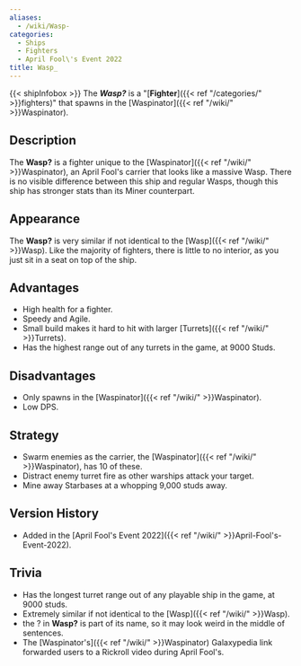 ```yaml
---
aliases:
  - /wiki/Wasp-
categories:
  - Ships
  - Fighters
  - April Fool\'s Event 2022
title: Wasp_
---
```


{{< shipInfobox >}} The **_Wasp?_** is a "[**Fighter**]({{< ref "/categories/" >}}fighters)" that spawns in the [Waspinator]({{< ref "/wiki/" >}}Waspinator).

## Description

The **Wasp?** is a fighter unique to the [Waspinator]({{< ref "/wiki/" >}}Waspinator), an April Fool's carrier that looks like a massive Wasp. There is no visible difference between this ship and regular Wasps, though this ship has stronger stats than its Miner counterpart.

## Appearance

The **Wasp?** is very similar if not identical to the [Wasp]({{< ref "/wiki/" >}}Wasp). Like the majority of fighters, there is little to no interior, as you just sit in a seat on top of the ship.

## Advantages

- High health for a fighter.
- Speedy and Agile.
- Small build makes it hard to hit with larger [Turrets]({{< ref "/wiki/" >}}Turrets).
- Has the highest range out of any turrets in the game, at 9000 Studs.

## Disadvantages

- Only spawns in the [Waspinator]({{< ref "/wiki/" >}}Waspinator).
- Low DPS.

## Strategy

- Swarm enemies as the carrier, the [Waspinator]({{< ref "/wiki/" >}}Waspinator), has 10 of these.
- Distract enemy turret fire as other warships attack your target.
- Mine away Starbases at a whopping 9,000 studs away.

## Version History

- Added in the [April Fool's Event 2022]({{< ref "/wiki/" >}}April-Fool's-Event-2022).

## Trivia

- Has the longest turret range out of any playable ship in the game, at 9000 studs.
- Extremely similar if not identical to the [Wasp]({{< ref "/wiki/" >}}Wasp).
- the ? in **Wasp?** is part of its name, so it may look weird in the middle of sentences.
- The [Waspinator's]({{< ref "/wiki/" >}}Waspinator) Galaxypedia link forwarded users to a Rickroll video during April Fool's.

